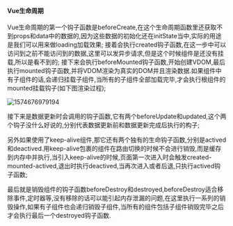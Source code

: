 #### Vue生命周期
  Vue生命周期的第一个钩子函数是beforeCreate,在这个生命周期函数里还获取不到props和data中的数据的,因为这些数据的初始化还在initState当中,实际的用途是我们可以用来做loading加载效果;
  接着会执行created钩子函数,在这一步中可以访问到之前不能访问到的数据,这里可以发异步请求,但是这个时候组件是还没有挂载,所以是看不到的;
  接下来会执行beforeMounted钩子函数,开始创建VDOM,最后执行mounted钩子函数,并将VDOM渲染为真实的DOM并且渲染数据.如果组件中有子组件的话,会递归挂载子组件,当所有的子组件全部加载完毕,才会执行根组件的mounted挂载钩子(如下图渲染过程);

![1574676979194](C:\Users\91583\AppData\Roaming\Typora\typora-user-images\1574676979194.png)

接下来是数据更新时会调用的钩子函数,它有两个beforeUpdate和updated,这个两个钩子没什么好说的,分别代表数据更新前和数据更新完成后执行的构子;

另外如果使用了keep-alive组件,那它还有两个独有的生命钩子函数,分别是actived和deactived.用keep-alive包裹的组件在路由切换的时候不会进行销毁,而是缓存到内存中并执行,当引入keep-alive的时候,页面第一次进入时会触发created-mounted-actived,退出时执行deactived,当再次进入或者后退,只执行actived钩子函数;

最后就是销毁组件的钩子函数beforeDestroy和destroyed,beforeDestroy适合移除事件,定时器等,没有移除的话可以能引起内存泄漏的问题,在这里执行一系列的销毁操作,如果有子组件也会递归销毁子组件,当所有的组件包括子组件销毁完毕之后才会执行最后一个destroyed钩子函数.



